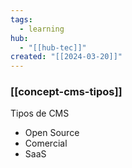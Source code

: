 ```yaml
---
tags:
  - learning
hub:
  - "[[hub-tec]]"
created: "[[2024-03-20]]"
---
```

### [[concept-cms-tipos]]

Tipos de CMS
- Open Source
- Comercial
- SaaS

